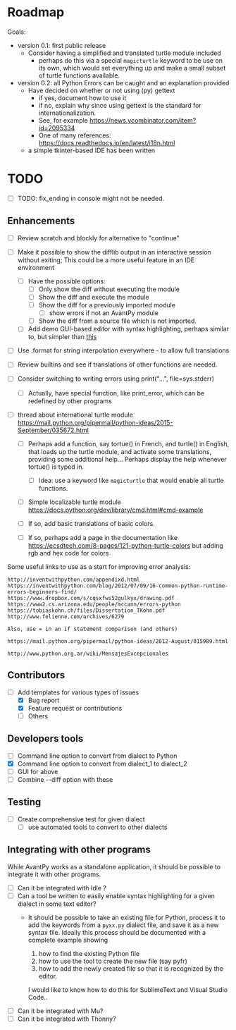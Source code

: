 # Roadmap

Goals:

- version 0.1: first public release
  - Consider having a simplified and translated turtle module included
    - perhaps do this via a special `magicturtle` keyword to be use on its own,
      which would set everything up and make a small subset of turtle
      functions available.
- version 0.2: all Python Errors can be caught and an explanation provided
  - Have decided on whether or not using (py) gettext
    - if yes, document how to use it
    - if no, explain why since using gettext is the standard for internationalization.
    - See, for example https://news.ycombinator.com/item?id=2095334
    - One of many references: https://docs.readthedocs.io/en/latest/i18n.html
  - a simple tkinter-based IDE has been written

# TODO

- [ ] TODO: fix_ending in console might not be needed.

## Enhancements

- [ ] Review scratch and blockly for alternative to "continue"


- [ ] Make it possible to show the difflib output in an interactive session without exiting;
  This could be a more useful feature in an IDE environment
   - [ ] Have the possible options:
     - [ ] Only show the diff without executing the module
     - [ ] Show the diff and execute the module
     - [ ] Show the diff for a previously imported module
        - [ ] show errors if not an AvantPy module
     - [ ] Show the diff from a source file which is not imported.

  - [ ] Add demo GUI-based editor with syntax highlighting, perhaps similar to, but simpler than [this](http://www.bitforestinfo.com/2017/05/how-to-create-python-syntax-highlighting-functions-for-python-tkinter-text-widget-python-magicstick-text-editor-last-part.html)

- [ ] Use .format for string interpolation everywhere - to allow full translations
- [ ] Review builtins and see if translations of other functions are needed.

- [ ] Consider switching to writing errors using print("...", file=sys.stderr)
  - [ ] Actually, have special function, like print_error, which can be redefined by other programs

- [ ] thread about international turtle module https://mail.python.org/pipermail/python-ideas/2015-September/035672.html
  - [ ] Perhaps add a function, say tortue() in French, and turtle() in English,
    that loads up the turtle module, and activate some translations, providing some
    additional help...  Perhaps display the help whenever tortue() is typed in.
    - [ ] Idea: use a keyword like `magicturtle` that would enable all turtle functions.
  - [ ] Simple localizable turtle module https://docs.python.org/dev/library/cmd.html#cmd-example
  - [ ] If so, add basic translations of basic colors.
  - [ ] If so, perhaps add a page in the documentation like https://ecsdtech.com/8-pages/121-python-turtle-colors but adding rgb and hex code for colors



Some useful links to use as a start for improving error analysis:

    http://inventwithpython.com/appendixd.html
    https://inventwithpython.com/blog/2012/07/09/16-common-python-runtime-errors-beginners-find/
    https://www.dropbox.com/s/cqsxfws52gulkyx/drawing.pdf
    https://www2.cs.arizona.edu/people/mccann/errors-python
    https://tobiaskohn.ch/files/Dissertation_TKohn.pdf
    http://www.felienne.com/archives/6279

    Also, use = in an if statement comparison (and others)

    https://mail.python.org/pipermail/python-ideas/2012-August/015989.html

    http://www.python.org.ar/wiki/MensajesExcepcionales

## Contributors

- [ ] Add templates for various types of issues
  - [x] Bug report
  - [x] Feature request or contributions
  - [ ] Others

## Developers tools

- [ ] Command line option to convert from dialect to Python
- [x] Command line option to convert from dialect_1 to dialect_2
- [ ] GUI for above
- [ ] Combine --diff option with these

## Testing

- [ ] Create comprehensive test for given dialect
  - [ ] use automated tools to convert to other dialects

## Integrating with other programs

While AvantPy works as a standalone application, it should be possible
to integrate it with other programs.

- [ ] Can it be integrated with Idle ?
- [ ] Can a tool be written to easily enable syntax highlighting for a given dialect in some text editor?
  - It should be possible to take an existing file for Python, process it to add the keywords from a `pyxx.py` dialect file, and save it as a new syntax file. Ideally this process should be documented with a complete example showing
      1. how to find the existing Python file
      2. how to use the tool to create the new file (say pyfr)
      3. how to add the newly created file so that it is recognized by the editor.

    I would like to know how to do this for SublimeText and Visual Studio Code..
- [ ] Can it be integrated with Mu?
- [ ] Can it be integrated with Thonny?
